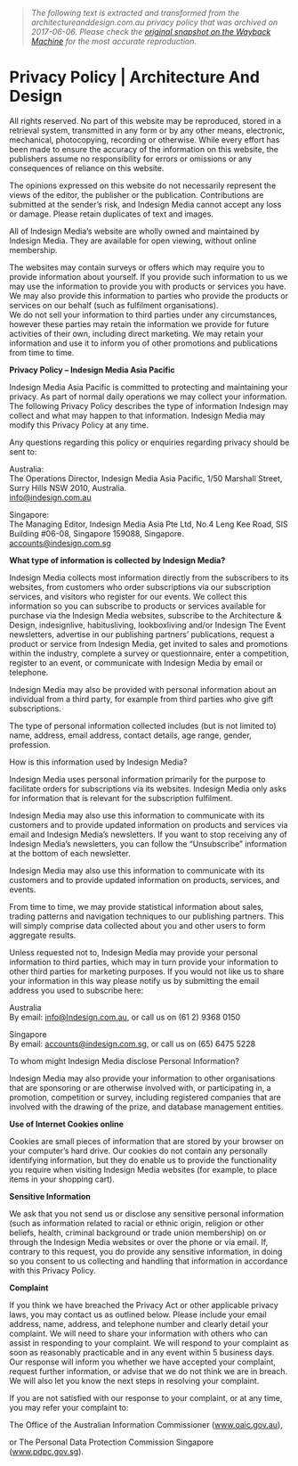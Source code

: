 > *The following text is extracted and transformed from the architectureanddesign.com.au privacy policy that was archived on 2017-06-06. Please check the [original snapshot on the Wayback Machine](https://web.archive.org/web/20170606035145id_/http%3A//www.architectureanddesign.com.au/info/privacy-policy) for the most accurate reproduction.*

# Privacy Policy | Architecture And Design

All rights reserved. No part of this website may be reproduced, stored in a retrieval system, transmitted in any form or by any other means, electronic, mechanical, photocopying, recording or otherwise. While every effort has been made to ensure the accuracy of the information on this website, the publishers assume no responsibility for errors or omissions or any consequences of reliance on this website.

The opinions expressed on this website do not necessarily represent the views of the editor, the publisher or the publication. Contributions are submitted at the sender’s risk, and Indesign Media cannot accept any loss or damage. Please retain duplicates of text and images.

All of Indesign Media’s website are wholly owned and maintained by Indesign Media. They are available for open viewing, without online membership.

The websites may contain surveys or offers which may require you to provide information about yourself. If you provide such information to us we may use the information to provide you with products or services you have. We may also provide this information to parties who provide the products or services on our behalf (such as fulfilment organisations).  
We do not sell your information to third parties under any circumstances, however these parties may retain the information we provide for future activities of their own, including direct marketing. We may retain your information and use it to inform you of other promotions and publications from time to time.

**Privacy Policy – Indesign Media Asia Pacific**

Indesign Media Asia Pacific is committed to protecting and maintaining your privacy. As part of normal daily operations we may collect your information. The following Privacy Policy describes the type of information Indesign may collect and what may happen to that information. Indesign Media may modify this Privacy Policy at any time.

Any questions regarding this policy or enquiries regarding privacy should be sent to:

Australia:  
The Operations Director, Indesign Media Asia Pacific, 1/50 Marshall Street, Surry Hills NSW 2010, Australia.  
info@indesign.com.au

Singapore:   
The Managing Editor, Indesign Media Asia Pte Ltd, No.4 Leng Kee Road, SIS Building #06-08, Singapore 159088, Singapore.  
accounts@indesign.com.sg

**What type of information is collected by Indesign Media?**

Indesign Media collects most information directly from the subscribers to its websites, from customers who order subscriptions via our subscription services, and visitors who register for our events. We collect this information so you can subscribe to products or services available for purchase via the Indesign Media websites, subscribe to the Architecture & Design, indesignlive, habitusliving, lookboxliving and/or Indesign The Event newsletters, advertise in our publishing partners’ publications, request a product or service from Indesign Media, get invited to sales and promotions within the industry, complete a survey or questionnaire, enter a competition, register to an event, or communicate with Indesign Media by email or telephone.

Indesign Media may also be provided with personal information about an individual from a third party, for example from third parties who give gift subscriptions.

The type of personal information collected includes (but is not limited to) name, address, email address, contact details, age range, gender, profession.

How is this information used by Indesign Media?

Indesign Media uses personal information primarily for the purpose to facilitate orders for subscriptions via its websites. Indesign Media only asks for information that is relevant for the subscription fulfilment.

Indesign Media may also use this information to communicate with its customers and to provide updated information on products and services via email and Indesign Media’s newsletters. If you want to stop receiving any of Indesign Media’s newsletters, you can follow the “Unsubscribe” information at the bottom of each newsletter.

Indesign Media may also use this information to communicate with its customers and to provide updated information on products, services, and events.

From time to time, we may provide statistical information about sales, trading patterns and navigation techniques to our publishing partners. This will simply comprise data collected about you and other users to form aggregate results.

Unless requested not to, Indesign Media may provide your personal information to third parties, which may in turn provide your information to other third parties for marketing purposes. If you would not like us to share your information in this way please notify us by submitting the email address you used to subscribe here:

Australia  
By email: info@Indesign.com.au, or call us on (61 2) 9368 0150

Singapore  
By email: accounts@indesign.com.sg, or call us on (65) 6475 5228

To whom might Indesign Media disclose Personal Information?

Indesign Media may also provide your information to other organisations that are sponsoring or are otherwise involved with, or participating in, a promotion, competition or survey, including registered companies that are involved with the drawing of the prize, and database management entities.

**Use of Internet Cookies online**

Cookies are small pieces of information that are stored by your browser on your computer’s hard drive. Our cookies do not contain any personally identifying information, but they do enable us to provide the functionality you require when visiting Indesign Media websites (for example, to place items in your shopping cart).

**Sensitive Information**

We ask that you not send us or disclose any sensitive personal information (such as information related to racial or ethnic origin, religion or other beliefs, health, criminal background or trade union membership) on or through the Indesign Media websites or over the phone or via email. If, contrary to this request, you do provide any sensitive information, in doing so you consent to us collecting and handling that information in accordance with this Privacy Policy.

**Complaint**

If you think we have breached the Privacy Act or other applicable privacy laws, you may contact us as outlined below. Please include your email address, name, address, and telephone number and clearly detail your complaint. We will need to share your information with others who can assist in responding to your complaint. We will respond to your complaint as soon as reasonably practicable and in any event within 5 business days. Our response will inform you whether we have accepted your complaint, request further information, or advise that we do not think we are in breach. We will also let you know the next steps in resolving your complaint.

If you are not satisfied with our response to your complaint, or at any time, you may refer your complaint to:

The Office of the Australian Information Commissioner (www.oaic.gov.au),

or The Personal Data Protection Commission Singapore (www.pdpc.gov.sg).
